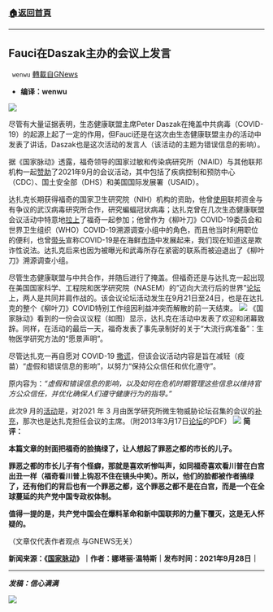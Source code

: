 ###  [:house:返回首頁](https://github.com/ourhimalayas/txt)
---


## Fauci在Daszak主办的会议上发言
` wenwu` [轉載自GNews](https://gnews.org/zh-hans/1562143/)

- **编译：wenwu**


![](https://assets.gnews.org/wp-content/uploads/2021/09/tempsnip155.png)

尽管有大量证据表明，生态健康联盟主席Peter Daszak在掩盖中共病毒（COVID-19）的起源上起了一定的作用，但Fauci还是在这次由生态健康联盟主办的活动中发表了讲话，Daszak也是这次活动的发言人（该活动的主题为错误信息的影响）。

据《国家脉动》透露，福奇领导的国家过敏和传染病研究所（NIAID）与其他联邦机构一起[赞助](https://www.nationalacademies.org/our-work/towards-a-post-pandemic-world-lessons-from-covid-19-for-now-and-the-future)了2021年9月的会议活动，其中包括了疾病控制和预防中心（CDC）、国土安全部（DHS）和美国国际发展署（USAID）。

达扎克长期获得福奇的国家卫生研究院（NIH）机构的资助，他曾[使用](https://thenationalpulse.com/exclusive/peter-daszak-admits-china-coronavirus-work-funded-by-nih/)联邦资金与有争议的武汉病毒研究所合作，研究蝙蝠冠状病毒；达扎克曾在几次生态健康联盟会议活动中特意地[拉上](https://thenationalpulse.com/exclusive/fauci-daszak-ecohealth-ties/)了福奇一起参加；他曾作为《柳叶刀》COVID-19委员会和世界卫生组织（WHO）COVID-19溯源调查小组中的角色，而且他当时利用职位的便利，也曾[带头](https://thenationalpulse.com/exclusive/who-investigators-ccp-covid-ties/)宣称COVID-19是在海鲜[市场](https://thenationalpulse.com/breaking/patents-articles-show-wuhan-worked-with-live-bats/)中发展起来，我们现在知道这是欺诈性说法。达扎克后来也因为被曝光和武毒所存在紧密的联系而被迫退出了《柳叶刀》溯源调查小组。

尽管生态健康联盟与中共合作，并随后进行了掩盖。但福奇还是与达扎克一起出现在美国国家科学、工程院和医学研究院（NASEM）的”迈向大流行后的世界”[论坛](https://www.nationalacademies.org/event/07-27-2021/moving-past-covid-19-lessons-learned-from-responses-around-the-world#sectionEventMaterials)上，两人是共同并肩作战的。该会议论坛活动发生在9月21日至24日，也是在达扎克的整个《柳叶刀》COVID特别工作组因利益冲突而解散的前一天结束。
![](https://assets.gnews.org/wp-content/uploads/2021/09/unnamed-2021-09-29T091403.466.png)
《国家脉动》看到的一份会议议程（如图）显示，达扎克在活动中发表了欢迎和闭幕致辞。同样，在活动的最后一天，福奇发表了事先录制好的关于“大流行病准备”：生物医学研究方法的“愿景声明”。

尽管达扎克一再自愿对 COVID-19 [撒谎](https://thenationalpulse.com/breaking/patents-articles-show-wuhan-worked-with-live-bats/)，但该会议活动内容是旨在减轻（疫苗）“虚假和错误信息的影响”，以努力“保持公众信任和优化遵守”。

原内容为：*“*虚假和错误信息的影响，以及如何在危机时期管理这些信息以维持官方公众信任，并优化确保人们遵守健康行为的指导。*”*

此次9 月的[活动](https://www.nationalacademies.org/event/07-27-2021/moving-past-covid-19-lessons-learned-from-responses-around-the-world#sectionEventMaterials)是，对2021 年 3 月由医学研究所微生物威胁论坛召集的会议的[补充](https://www.nap.edu/read/26259/chapter/1)，那次也是达扎克担任会议的主席。（附2013年3月17日[论坛](https://www.scribd.com/document/527486729/Fmt-Syndemics-Agenda-Final-3-10-21#download&amp;from_embed)的PDF）
![](https://assets.gnews.org/wp-content/uploads/2021/09/unnamed-2021-09-29T090951.417.png)
**简评：**

**本篇文章的封面把福奇的脸搞绿了，让人想起了罪恶之都的市长的儿子。**

**罪恶之都的市长儿子有个怪癖，那就是喜欢听惨叫声，如同福奇喜欢看川普在白宫出丑一样（福奇看川普上钩忍不住在镜头中笑）。所以，他们的脸都被作者搞绿了，还有他们的背后也有一个罪恶之都，这个罪恶之都不是在白宫，而是一个在全球蔓延的共产党中国专政权体制。**

**值得一提的是，共产党中国会在爆料革命和新中国联邦的力量下覆灭，这是无人怀疑的。**

（文章仅代表作者观点 与GNEWS无关）

**新闻来源：《[国家脉动](https://thenationalpulse.com/exclusive/fauci-sponsors-and-speaks-at-ecohealth-conference/)》｜作者：娜塔丽·温特斯｜发布时间：2021年9月28日｜**

* * *

***发稿：信心满满***

![](https://assets.gnews.org/wp-content/uploads/2021/09/GNEWS_CH.-2.jpeg)
